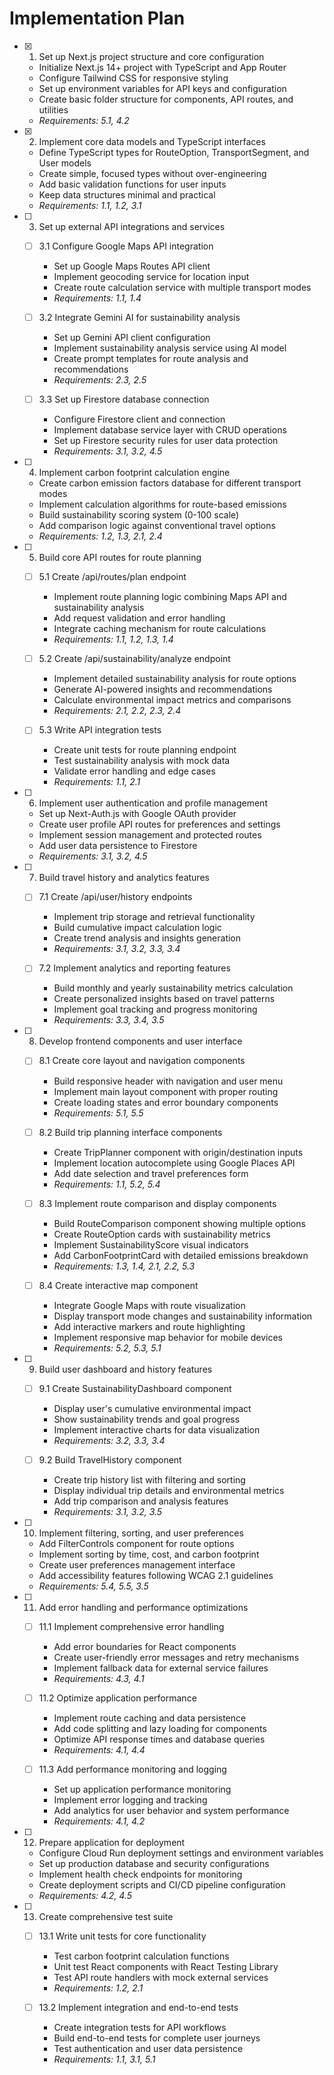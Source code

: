 # Implementation Plan

- [x] 1. Set up Next.js project structure and core configuration
  - Initialize Next.js 14+ project with TypeScript and App Router
  - Configure Tailwind CSS for responsive styling
  - Set up environment variables for API keys and configuration
  - Create basic folder structure for components, API routes, and utilities
  - _Requirements: 5.1, 4.2_

- [x] 2. Implement core data models and TypeScript interfaces
  - Define TypeScript types for RouteOption, TransportSegment, and User models
  - Create simple, focused types without over-engineering
  - Add basic validation functions for user inputs
  - Keep data structures minimal and practical
  - _Requirements: 1.1, 1.2, 3.1_

- [ ] 3. Set up external API integrations and services
  - [ ] 3.1 Configure Google Maps API integration
    - Set up Google Maps Routes API client
    - Implement geocoding service for location input
    - Create route calculation service with multiple transport modes
    - _Requirements: 1.1, 1.4_
  
  - [ ] 3.2 Integrate Gemini AI for sustainability analysis
    - Set up Gemini API client configuration
    - Implement sustainability analysis service using AI model
    - Create prompt templates for route analysis and recommendations
    - _Requirements: 2.3, 2.5_
  
  - [ ] 3.3 Set up Firestore database connection
    - Configure Firestore client and connection
    - Implement database service layer with CRUD operations
    - Set up Firestore security rules for user data protection
    - _Requirements: 3.1, 3.2, 4.5_

- [ ] 4. Implement carbon footprint calculation engine
  - Create carbon emission factors database for different transport modes
  - Implement calculation algorithms for route-based emissions
  - Build sustainability scoring system (0-100 scale)
  - Add comparison logic against conventional travel options
  - _Requirements: 1.2, 1.3, 2.1, 2.4_

- [ ] 5. Build core API routes for route planning
  - [ ] 5.1 Create /api/routes/plan endpoint
    - Implement route planning logic combining Maps API and sustainability analysis
    - Add request validation and error handling
    - Integrate caching mechanism for route calculations
    - _Requirements: 1.1, 1.2, 1.3, 1.4_
  
  - [ ] 5.2 Create /api/sustainability/analyze endpoint
    - Implement detailed sustainability analysis for route options
    - Generate AI-powered insights and recommendations
    - Calculate environmental impact metrics and comparisons
    - _Requirements: 2.1, 2.2, 2.3, 2.4_
  
  - [ ] 5.3 Write API integration tests
    - Create unit tests for route planning endpoint
    - Test sustainability analysis with mock data
    - Validate error handling and edge cases
    - _Requirements: 1.1, 2.1_

- [ ] 6. Implement user authentication and profile management
  - Set up Next-Auth.js with Google OAuth provider
  - Create user profile API routes for preferences and settings
  - Implement session management and protected routes
  - Add user data persistence to Firestore
  - _Requirements: 3.1, 3.2, 4.5_

- [ ] 7. Build travel history and analytics features
  - [ ] 7.1 Create /api/user/history endpoints
    - Implement trip storage and retrieval functionality
    - Build cumulative impact calculation logic
    - Create trend analysis and insights generation
    - _Requirements: 3.1, 3.2, 3.3, 3.4_
  
  - [ ] 7.2 Implement analytics and reporting features
    - Build monthly and yearly sustainability metrics calculation
    - Create personalized insights based on travel patterns
    - Implement goal tracking and progress monitoring
    - _Requirements: 3.3, 3.4, 3.5_

- [ ] 8. Develop frontend components and user interface
  - [ ] 8.1 Create core layout and navigation components
    - Build responsive header with navigation and user menu
    - Implement main layout component with proper routing
    - Create loading states and error boundary components
    - _Requirements: 5.1, 5.5_
  
  - [ ] 8.2 Build trip planning interface components
    - Create TripPlanner component with origin/destination inputs
    - Implement location autocomplete using Google Places API
    - Add date selection and travel preferences form
    - _Requirements: 1.1, 5.2, 5.4_
  
  - [ ] 8.3 Implement route comparison and display components
    - Build RouteComparison component showing multiple options
    - Create RouteOption cards with sustainability metrics
    - Implement SustainabilityScore visual indicators
    - Add CarbonFootprintCard with detailed emissions breakdown
    - _Requirements: 1.3, 1.4, 2.1, 2.2, 5.3_
  
  - [ ] 8.4 Create interactive map component
    - Integrate Google Maps with route visualization
    - Display transport mode changes and sustainability information
    - Add interactive markers and route highlighting
    - Implement responsive map behavior for mobile devices
    - _Requirements: 5.2, 5.3, 5.1_

- [ ] 9. Build user dashboard and history features
  - [ ] 9.1 Create SustainabilityDashboard component
    - Display user's cumulative environmental impact
    - Show sustainability trends and goal progress
    - Implement interactive charts for data visualization
    - _Requirements: 3.2, 3.3, 3.4_
  
  - [ ] 9.2 Build TravelHistory component
    - Create trip history list with filtering and sorting
    - Display individual trip details and environmental metrics
    - Add trip comparison and analysis features
    - _Requirements: 3.1, 3.2, 3.5_

- [ ] 10. Implement filtering, sorting, and user preferences
  - Add FilterControls component for route options
  - Implement sorting by time, cost, and carbon footprint
  - Create user preferences management interface
  - Add accessibility features following WCAG 2.1 guidelines
  - _Requirements: 5.4, 5.5, 3.5_

- [ ] 11. Add error handling and performance optimizations
  - [ ] 11.1 Implement comprehensive error handling
    - Add error boundaries for React components
    - Create user-friendly error messages and retry mechanisms
    - Implement fallback data for external service failures
    - _Requirements: 4.3, 4.1_
  
  - [ ] 11.2 Optimize application performance
    - Implement route caching and data persistence
    - Add code splitting and lazy loading for components
    - Optimize API response times and database queries
    - _Requirements: 4.1, 4.4_
  
  - [ ] 11.3 Add performance monitoring and logging
    - Set up application performance monitoring
    - Implement error logging and tracking
    - Add analytics for user behavior and system performance
    - _Requirements: 4.1, 4.2_

- [ ] 12. Prepare application for deployment
  - Configure Cloud Run deployment settings and environment variables
  - Set up production database and security configurations
  - Implement health check endpoints for monitoring
  - Create deployment scripts and CI/CD pipeline configuration
  - _Requirements: 4.2, 4.5_

- [ ] 13. Create comprehensive test suite
  - [ ] 13.1 Write unit tests for core functionality
    - Test carbon footprint calculation functions
    - Unit test React components with React Testing Library
    - Test API route handlers with mock external services
    - _Requirements: 1.2, 2.1_
  
  - [ ] 13.2 Implement integration and end-to-end tests
    - Create integration tests for API workflows
    - Build end-to-end tests for complete user journeys
    - Test authentication and user data persistence
    - _Requirements: 1.1, 3.1, 5.1_